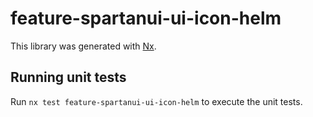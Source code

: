 # feature-spartanui-ui-icon-helm

This library was generated with [Nx](https://nx.dev).


## Running unit tests

Run `nx test feature-spartanui-ui-icon-helm` to execute the unit tests.

